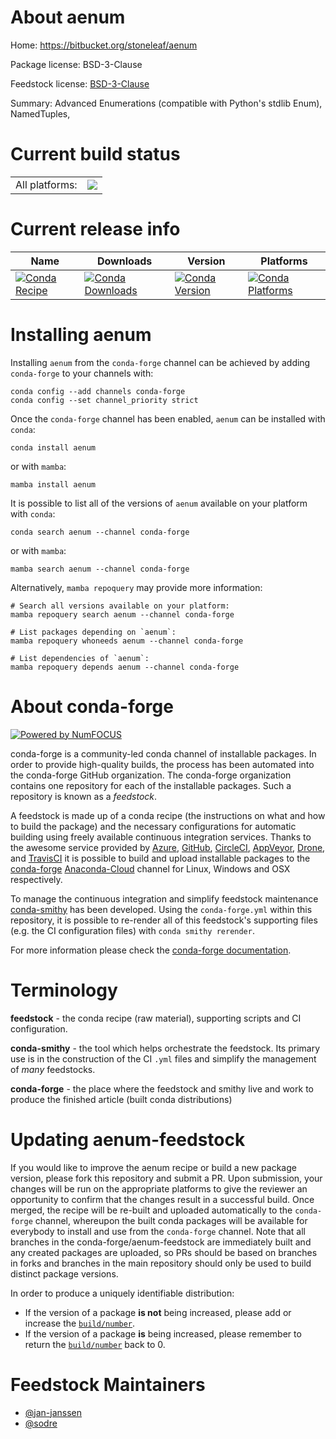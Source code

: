 About aenum
===========

Home: https://bitbucket.org/stoneleaf/aenum

Package license: BSD-3-Clause

Feedstock license: [BSD-3-Clause](https://github.com/conda-forge/aenum-feedstock/blob/main/LICENSE.txt)

Summary: Advanced Enumerations (compatible with Python's stdlib Enum), NamedTuples,

Current build status
====================


<table><tr><td>All platforms:</td>
    <td>
      <a href="https://dev.azure.com/conda-forge/feedstock-builds/_build/latest?definitionId=2653&branchName=main">
        <img src="https://dev.azure.com/conda-forge/feedstock-builds/_apis/build/status/aenum-feedstock?branchName=main">
      </a>
    </td>
  </tr>
</table>

Current release info
====================

| Name | Downloads | Version | Platforms |
| --- | --- | --- | --- |
| [![Conda Recipe](https://img.shields.io/badge/recipe-aenum-green.svg)](https://anaconda.org/conda-forge/aenum) | [![Conda Downloads](https://img.shields.io/conda/dn/conda-forge/aenum.svg)](https://anaconda.org/conda-forge/aenum) | [![Conda Version](https://img.shields.io/conda/vn/conda-forge/aenum.svg)](https://anaconda.org/conda-forge/aenum) | [![Conda Platforms](https://img.shields.io/conda/pn/conda-forge/aenum.svg)](https://anaconda.org/conda-forge/aenum) |

Installing aenum
================

Installing `aenum` from the `conda-forge` channel can be achieved by adding `conda-forge` to your channels with:

```
conda config --add channels conda-forge
conda config --set channel_priority strict
```

Once the `conda-forge` channel has been enabled, `aenum` can be installed with `conda`:

```
conda install aenum
```

or with `mamba`:

```
mamba install aenum
```

It is possible to list all of the versions of `aenum` available on your platform with `conda`:

```
conda search aenum --channel conda-forge
```

or with `mamba`:

```
mamba search aenum --channel conda-forge
```

Alternatively, `mamba repoquery` may provide more information:

```
# Search all versions available on your platform:
mamba repoquery search aenum --channel conda-forge

# List packages depending on `aenum`:
mamba repoquery whoneeds aenum --channel conda-forge

# List dependencies of `aenum`:
mamba repoquery depends aenum --channel conda-forge
```


About conda-forge
=================

[![Powered by
NumFOCUS](https://img.shields.io/badge/powered%20by-NumFOCUS-orange.svg?style=flat&colorA=E1523D&colorB=007D8A)](https://numfocus.org)

conda-forge is a community-led conda channel of installable packages.
In order to provide high-quality builds, the process has been automated into the
conda-forge GitHub organization. The conda-forge organization contains one repository
for each of the installable packages. Such a repository is known as a *feedstock*.

A feedstock is made up of a conda recipe (the instructions on what and how to build
the package) and the necessary configurations for automatic building using freely
available continuous integration services. Thanks to the awesome service provided by
[Azure](https://azure.microsoft.com/en-us/services/devops/), [GitHub](https://github.com/),
[CircleCI](https://circleci.com/), [AppVeyor](https://www.appveyor.com/),
[Drone](https://cloud.drone.io/welcome), and [TravisCI](https://travis-ci.com/)
it is possible to build and upload installable packages to the
[conda-forge](https://anaconda.org/conda-forge) [Anaconda-Cloud](https://anaconda.org/)
channel for Linux, Windows and OSX respectively.

To manage the continuous integration and simplify feedstock maintenance
[conda-smithy](https://github.com/conda-forge/conda-smithy) has been developed.
Using the ``conda-forge.yml`` within this repository, it is possible to re-render all of
this feedstock's supporting files (e.g. the CI configuration files) with ``conda smithy rerender``.

For more information please check the [conda-forge documentation](https://conda-forge.org/docs/).

Terminology
===========

**feedstock** - the conda recipe (raw material), supporting scripts and CI configuration.

**conda-smithy** - the tool which helps orchestrate the feedstock.
                   Its primary use is in the construction of the CI ``.yml`` files
                   and simplify the management of *many* feedstocks.

**conda-forge** - the place where the feedstock and smithy live and work to
                  produce the finished article (built conda distributions)


Updating aenum-feedstock
========================

If you would like to improve the aenum recipe or build a new
package version, please fork this repository and submit a PR. Upon submission,
your changes will be run on the appropriate platforms to give the reviewer an
opportunity to confirm that the changes result in a successful build. Once
merged, the recipe will be re-built and uploaded automatically to the
`conda-forge` channel, whereupon the built conda packages will be available for
everybody to install and use from the `conda-forge` channel.
Note that all branches in the conda-forge/aenum-feedstock are
immediately built and any created packages are uploaded, so PRs should be based
on branches in forks and branches in the main repository should only be used to
build distinct package versions.

In order to produce a uniquely identifiable distribution:
 * If the version of a package **is not** being increased, please add or increase
   the [``build/number``](https://docs.conda.io/projects/conda-build/en/latest/resources/define-metadata.html#build-number-and-string).
 * If the version of a package **is** being increased, please remember to return
   the [``build/number``](https://docs.conda.io/projects/conda-build/en/latest/resources/define-metadata.html#build-number-and-string)
   back to 0.

Feedstock Maintainers
=====================

* [@jan-janssen](https://github.com/jan-janssen/)
* [@sodre](https://github.com/sodre/)

